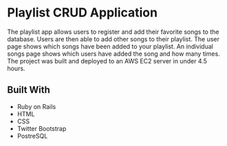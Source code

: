 # Playlist CRUD Application

The playlist app allows users to register and add their favorite songs to the database. Users are then able to add other songs to their playlist. The user page shows which songs have been added to your playlist. An individual songs page shows which users have added the song and how many times. The project was built and deployed to an AWS EC2 server in under 4.5 hours. 

## Built With

* Ruby on Rails
* HTML
* CSS
* Twitter Bootstrap
* PostreSQL 
